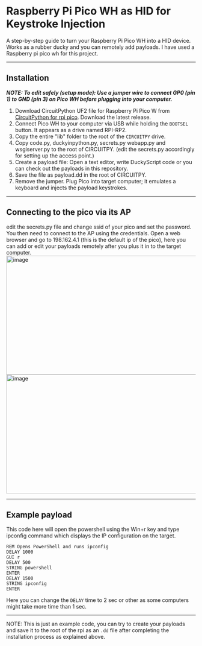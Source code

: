 # Raspberry Pi Pico WH as HID for Keystroke Injection
A step-by-step guide to turn your Raspberry Pi Pico WH into a HID device. Works as a rubber ducky and you can remotely add payloads.
I have used a Raspberry pi pico wh for this project.

---
## Installation
***NOTE: To edit safely (setup mode): Use a jumper wire to connect GP0 (pin 1) to GND (pin 3) on Pico WH before plugging into your computer.***
1. Download CircuitPython UF2 file for Raspberry Pi Pico W from [CircuitPython for rpi pico](https://circuitpython.org/board/raspberry_pi_pico_w/). Download the latest release.
2. Connect Pico WH to your computer via USB while holding the `BOOTSEL` button. It appears as a drive named RPI-RP2.
3. Copy the entire "lib" folder to the root of the `CIRCUITPY` drive.
4. Copy code.py, duckyinpython.py, secrets.py webapp.py and wsgiserver.py to the root of CIRCUITPY. (edit the secrets.py accordingly for setting up the access point.)
5. Create a payload file: Open a text editor, write DuckyScript code or you can check out the payloads in this repository.
6. Save the file as payload.dd in the root of CIRCUITPY.
7. Remove the jumper. Plug Pico into target computer; it emulates a keyboard and injects the payload keystrokes.

---
## Connecting to the pico via its AP
edit the secrets.py file and change ssid of your pico and set the password. You then need to connect to the AP using the credentials.
Open a web browser and go to 198.162.4.1 (this is the default ip of the pico), here you can add or edit your payloads remotely after you plus it in to the target computer.
<img width="636" height="315" alt="image" src="https://github.com/user-attachments/assets/db497e4f-d9ef-41f6-93d0-0f195e2dd6fc" /><br>
<img width="675" height="316" alt="image" src="https://github.com/user-attachments/assets/74e0a137-c447-48ee-876b-30e73fe5f24c" /><br>


---
## Example payload
This code here will open the powershell using the Win+r key and type ipconfig command which displays the IP configuration on the target.
```text
REM Opens PowerShell and runs ipconfig
DELAY 1000
GUI r
DELAY 500
STRING powershell
ENTER
DELAY 1500
STRING ipconfig
ENTER
```
Here you can change the `DELAY` time to 2 sec or other as some computers might take more time than 1 sec.<br>

---
NOTE:
This is just an example code, you can try to create your payloads and save it to the root of the rpi as an `.dd` file after completing the installation process as explained above.
